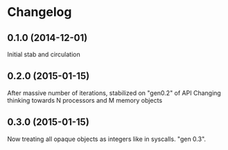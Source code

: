 # Changelog

## 0.1.0 (2014-12-01)
Initial stab and circulation

## 0.2.0 (2015-01-15)  
After massive number of iterations, stabilized on "gen0.2" of API
Changing thinking towards N processors and M memory objects  

## 0.3.0 (2015-01-15)  
Now treating all opaque objects as integers like in syscalls. "gen 0.3".





